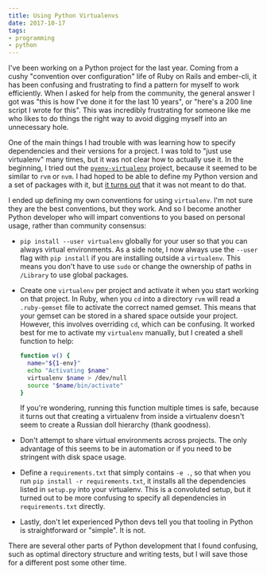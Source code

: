 ```yaml
---
title: Using Python Virtualenvs
date: 2017-10-17
tags:
- programming
- python
---
```


I've been working on a Python project for the last year. Coming from
a cushy "convention over configuration" life of Ruby on Rails and ember-cli,
it has been confusing and frustrating to find a pattern for myself to work efficiently.
When I asked for help from the community, the general answer I got was
"this is how I've done it for the last 10 years", or "here's a 200 line script I
wrote for this". This was incredibly frustrating for someone like me who likes to
do things the right way to avoid digging myself into an unnecessary hole.

One of the main things I had trouble with was learning how to specify dependencies
and their versions for a project. I was told to "just use virtualenv" many times,
but it was not clear how to actually use it. In the beginning, I tried out the
[`pyenv-virtualenv`][1] project, because it seemed to be similar to `rvm` or `nvm`.
I had hoped to be able to define my Python version and a set of packages with it,
but [it turns out][2] that it was not meant to do that.

I ended up defining my own conventions for using `virtualenv`. I'm not sure they
are the best conventions, but they work. And so I become another Python developer
who will impart conventions to you based on personal usage, rather than community
consensus:

-   `pip install --user virtualenv` globally for your user so that you can always
    virtual environments. As a side note, I now always use the `--user` flag with
    `pip install` if you are installing outside a `virtualenv`. This means you don't
    have to use `sudo` or change the ownership of paths in `/Library` to use global packages.
-   Create one `virtualenv` per project and activate it when you start working
    on that project. In Ruby, when you `cd` into a directory `rvm` will read a
    `.ruby-gemset` file to activate the correct named gemset. This means that your
    gemset can be stored in a shared space outside your project. However, this involves
    overriding `cd`, which can be confusing. It worked best for me to activate my
    `virtualenv` manually, but I created a shell function to help:

    ```bash
    function v() {
      name="${1-env}"
      echo "Activating $name"
      virtualenv $name > /dev/null
      source "$name/bin/activate"
    }
    ```

    If you're wondering, running this function multiple times is safe, because
    it turns out that creating a virtualenv from inside a virtualenv doesn't seem
    to create a Russian doll hierarchy (thank goodness).

-   Don't attempt to share virtual environments across projects. The only advantage
    of this seems to be in automation or if you need to be stringent with disk space
    usage.
-   Define a `requirements.txt` that simply contains `-e .`, so that when you run
    `pip install -r requirements.txt`, it installs all the dependencies listed in
    `setup.py` into your virtualenv. This is a convoluted setup, but it turned out
    to be more confusing to specify all dependencies in `requirements.txt` directly.
-   Lastly, don't let experienced Python devs tell you that tooling in Python
    is straightforward or "simple". It is not.

There are several other parts of Python development that I found confusing, such
as optimal directory structure and writing tests, but I will save those for
a different post some other time.

[1]: https://github.com/pyenv/pyenv-virtualenv
[2]: https://github.com/pyenv/pyenv-virtualenv/issues/190
